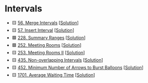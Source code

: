 # Intervals

- 🟨 [56. Merge Intervals](https://leetcode.com/problems/merge-intervals) [[Solution](./56.merge-intervals.md)]
- 🟨 [57. Insert Interval](https://leetcode.com/problems/insert-interval/) [[Solution](./57.insert-interval.md)]
- 🟩 [228. Summary Ranges](https://leetcode.com/problems/summary-ranges/) [[Solution](./228.summary-ranges.md)]
- 🟩 [252. Meeting Rooms](https://leetcode.com/problems/meeting-rooms/) [[Solution](./252.meeting-rooms.md)]
- 🟨 [253. Meeting Rooms II](https://leetcode.com/problems/meeting-rooms-ii/) [[Solution](./253.meeting-rooms-ii.md)]
- 🟨 [435. Non-overlapping Intervals](https://leetcode.com/problems/non-overlapping-intervals/) [[Solution](./435.non-overlapping-intervals.md)]
- 🟨 [452. Minimum Number of Arrows to Burst Balloons](https://leetcode.com/problems/minimum-number-of-arrows-to-burst-balloons/) [[Solution](./452.minimum-number-of-arrows-to-burst-balloons.md)]
- 🟨 [1701. Average Waiting Time](https://leetcode.com/problems/average-waiting-time/) [[Solution](./1701.average-waiting-time.md)]
